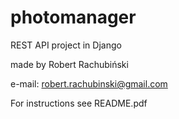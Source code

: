 # photomanager
REST API project in Django

made by Robert Rachubiński

e-mail: robert.rachubinski@gmail.com

For instructions see README.pdf
